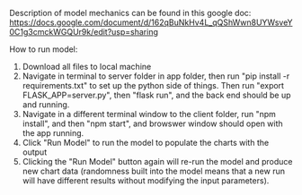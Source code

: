 Description of model mechanics can be found in this google doc: https://docs.google.com/document/d/162qBuNkHv4L_qQShWwn8UYWsveY0C1g3cmckWGQUr9k/edit?usp=sharing

How to run model:

1. Download all files to local machine
2. Navigate in terminal to server folder in app folder, then run "pip install -r requirements.txt" to set up the python side of things. Then run "export FLASK_APP=server.py", then "flask run", and the back end should be up and running.
4. Navigate in a different terminal window to the client folder, run "npm install", and then "npm start", and browswer window should open with the app running. 
5. Click "Run Model" to run the model to populate the charts with the output
6. Clicking the "Run Model" button again will re-run the model and produce new chart data (randomness built into the model means that a new run will have different results without modifying the input parameters).
